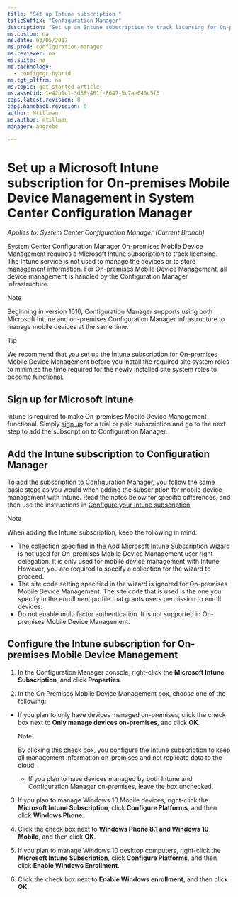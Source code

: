 ```yaml
---
title: "Set up Intune subscription "
titleSuffix: "Configuration Manager"
description: "Set up an Intune subscription to track licensing for On-premises Mobile Device Management in System Center Configuration Manager."
ms.custom: na
ms.date: 03/05/2017
ms.prod: configuration-manager
ms.reviewer: na
ms.suite: na
ms.technology:
  - configmgr-hybrid
ms.tgt_pltfrm: na
ms.topic: get-started-article
ms.assetid: 1e42b1c1-3d58-481f-8647-5c7ae640c5f5
caps.latest.revision: 8
caps.handback.revision: 0
author: Mtillman
ms.author: mtillman
manager: angrobe

---
```

# Set up a Microsoft Intune subscription for On-premises Mobile Device Management in System Center Configuration Manager

*Applies to: System Center Configuration Manager (Current Branch)*

System Center Configuration Manager On\-premises Mobile Device Management requires a Microsoft Intune subscription to track licensing. The Intune service is not used to manage the devices or to store management information. For On\-premises Mobile Device Management, all device management is handled by the Configuration Manager infrastructure.  

> [!NOTE]  
> Beginning in version 1610, Configuration Manager supports using both Microsoft Intune and on-premises Configuration Manager infrastructure to manage mobile devices at the same time.   

> [!TIP]  
>  We recommend that you set up the Intune subscription for On\-premises Mobile Device Management before you install the required site system roles to minimize the time required for the newly installed site system roles to become functional.  

##  Sign up for Microsoft Intune  
 Intune is required to make On\-premises Mobile Device Management functional. Simply [sign up](http://www.microsoft.com/en-us/server-cloud/products/microsoft-intune/) for a trial or paid subscription and go to the next step to add the subscription to Configuration Manager.  

##  Add the Intune subscription to Configuration Manager  
 To add the subscription to Configuration Manager, you follow the same basic steps as you would when adding the subscription for mobile device management with  Intune. Read the notes below for specific differences, and then use the instructions in [Configure your Intune subscription](../deploy-use/configure-intune-subscription.md).  

> [!NOTE]  
>  When adding the Intune subscription, keep the following in mind:  
>   
>  -   The collection specified in the Add Microsoft Intune Subscription Wizard is not used for On\-premises Mobile Device Management user right delegation. It is only used for mobile device management with Intune. However, you are required to specify a collection for the wizard to proceed.  
> -   The site code setting specified in the wizard is ignored for On\-premises Mobile Device Management. The site code that is used is the one you specify in the enrollment profile that grants users permission to enroll devices.  
> -   Do not enable multi factor authentication. It is not supported in On\-premises Mobile Device Management.  

##  Configure the Intune subscription for On-premises Mobile Device Management  

1.  In the Configuration Manager console, right-click  the **Microsoft Intune Subscription**, and click **Properties**.  

2.  In the On Premises Mobile Device Management box, choose one of the following:

  - If you plan to only have devices managed on-premises, click the check box next to **Only manage devices on-premises**, and click **OK**.  

      > [!NOTE]  
      >  By clicking this check box, you configure the Intune subscription to keep all management information on-premises and not replicate data to the cloud.  

    - If you plan to have devices managed by both Intune and Configuration Manager on-premises, leave the box unchecked.

3.  If you plan to manage Windows 10 Mobile devices, right-click the **Microsoft Intune Subscription**, click **Configure Platforms**, and then click  **Windows Phone**.  

4.  Click the check box next to **Windows Phone 8.1 and Windows 10 Mobile**, and then click **OK**.  

5.  If you plan to manage Windows 10 desktop computers, right-click the **Microsoft Intune Subscription**, click **Configure Platforms**, and then click **Enable Windows Enrollment**.  

6.  Click the check box next to **Enable Windows enrollment**, and then click **OK**.  

